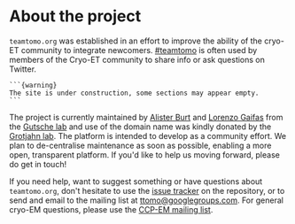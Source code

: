 # About the project

`teamtomo.org` was established in an effort to improve the ability of the cryo-ET community to integrate newcomers. 
[#teamtomo](https://twitter.com/hashtag/teamtomo) is often used by members of the Cryo-ET community to share info or ask questions on Twitter.

````{margin}
```{warning}
The site is under construction, some sections may appear empty.
```
````
The project is currently maintained by [Alister Burt](https://twitter.com/AlisterBurt) and [Lorenzo Gaifas](https://twitter.com/brisvag/) from the [Gutsche lab](https://www.ibs.fr/research/research-groups/microscopic-imaging-of-complex-assemblies-mica-group-i-gutsche/?lang=fr) and use of the domain name was kindly donated by the [Grotjahn lab](https://grotjahnlab.org/). The platform is intended to develop as a community effort. We plan to de-centralise maintenance as soon as possible, enabling a more open, transparent platform. If you'd like to help us moving forward, please do get in touch!

If you need help, want to suggest something or have questions about `teamtomo.org`, don't hesitate to use the 
[issue tracker](https://github.com/teamtomo/teamtomo.github.io/issues) 
on the repository, or to send and email to the mailing list at 
[ttomo@googlegroups.com](mailto:ttomo@googlegroups.com).
For general cryo-EM questions, please use the 
[CCP-EM mailing list](https://www.jiscmail.ac.uk/cgi-bin/webadmin?A0=CCPEM).
